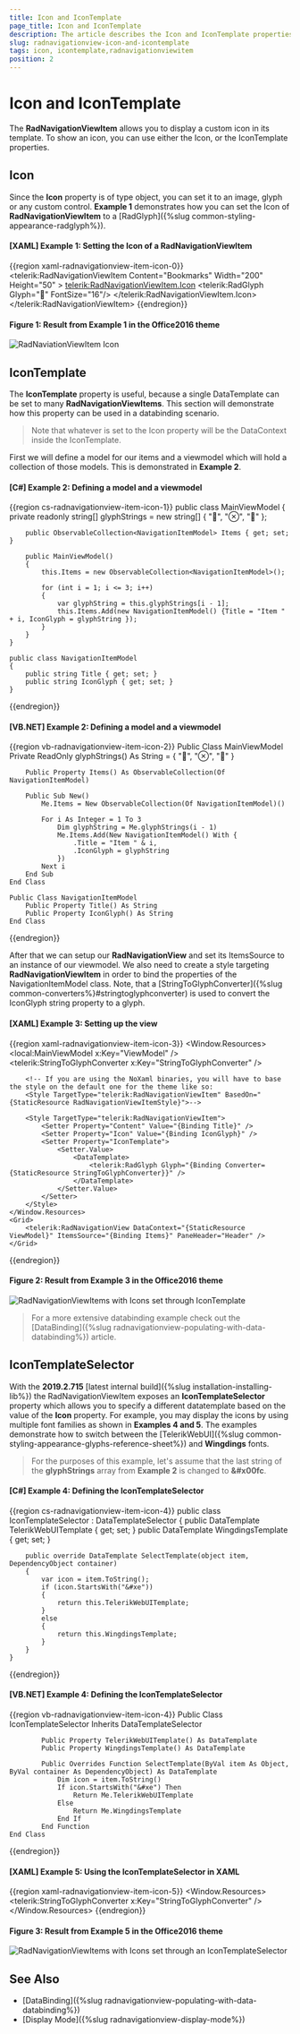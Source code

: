 ```yaml
---
title: Icon and IconTemplate
page_title: Icon and IconTemplate
description: The article describes the Icon and IconTemplate properties of the RadNavigationViewItem.
slug: radnavigationview-icon-and-icontemplate
tags: icon, icontemplate,radnavigationviewitem
position: 2
---
```


# Icon and IconTemplate

The __RadNavigationViewItem__ allows you to display a custom icon in its template. To show an icon, you can use either the Icon, or the IconTemplate properties.

## Icon

Since the __Icon__ property is of type object, you can set it to an image, glyph or any custom control. __Example 1__ demonstrates how you can set the Icon of __RadNavigationViewItem__ to a [RadGlyph]({%slug common-styling-appearance-radglyph%}).

#### __[XAML] Example 1: Setting the Icon of a RadNavigationViewItem__
{{region xaml-radnavigationview-item-icon-0}}
    <telerik:RadNavigationViewItem Content="Bookmarks" Width="200" Height="50" >
        <telerik:RadNavigationViewItem.Icon>
            <telerik:RadGlyph Glyph="&#xe303;" FontSize="16"/>
        </telerik:RadNavigationViewItem.Icon>
    </telerik:RadNavigationViewItem>
{{endregion}}

#### __Figure 1: Result from Example 1 in the Office2016 theme__
![RadNaviationViewItem Icon](images/NavigationViewItem_Icon.png)

## IconTemplate

The __IconTemplate__ property is useful, because a single DataTemplate can be set to many __RadNavigationViewItems__. 
This section will demonstrate how this property can be used in a databinding scenario.

> Note that whatever is set to the Icon property will be the DataContext inside the IconTemplate.

First we will define a model for our items and a viewmodel which will hold a collection of those models. This is demonstrated in __Example 2__.

#### __[C#] Example 2: Defining a model and a viewmodel__
{{region cs-radnavigationview-item-icon-1}}
    public class MainViewModel
    {
        private readonly string[] glyphStrings = new string[] { "&#xe501;", "&#xe13d;", "&#xe500;" };

        public ObservableCollection<NavigationItemModel> Items { get; set; }

        public MainViewModel()
        {
            this.Items = new ObservableCollection<NavigationItemModel>();

            for (int i = 1; i <= 3; i++)
            {
                var glyphString = this.glyphStrings[i - 1];
                this.Items.Add(new NavigationItemModel() {Title = "Item " + i, IconGlyph = glyphString });
            }
        }
    }

    public class NavigationItemModel
    {
        public string Title { get; set; }
        public string IconGlyph { get; set; }
    }
{{endregion}}

#### __[VB.NET] Example 2: Defining a model and a viewmodel__
{{region vb-radnavigationview-item-icon-2}}
    Public Class MainViewModel
		Private ReadOnly glyphStrings() As String = { "&#xe501;", "&#xe13d;", "&#xe500;" }

		Public Property Items() As ObservableCollection(Of NavigationItemModel)

		Public Sub New()
			Me.Items = New ObservableCollection(Of NavigationItemModel)()

			For i As Integer = 1 To 3
				Dim glyphString = Me.glyphStrings(i - 1)
				Me.Items.Add(New NavigationItemModel() With {
					.Title = "Item " & i,
					.IconGlyph = glyphString
				})
			Next i
		End Sub
    End Class

	Public Class NavigationItemModel
		Public Property Title() As String
		Public Property IconGlyph() As String
	End Class
{{endregion}}

After that we can setup our __RadNavigationView__ and set its ItemsSource to an instance of our viewmodel. We also need to create a style targeting __RadNavigationViewItem__ in order to bind the properties of the NavigationItemModel class. Note, that a [StringToGlyphConverter]({%slug common-converters%}#stringtoglyphconverter) is used to convert the IconGlyph string property to a glyph. 

#### __[XAML] Example 3: Setting up the view__
{{region xaml-radnavigationview-item-icon-3}}
    <Window.Resources>
        <local:MainViewModel x:Key="ViewModel" />
        <telerik:StringToGlyphConverter x:Key="StringToGlyphConverter" />

        <!-- If you are using the NoXaml binaries, you will have to base the style on the default one for the theme like so:
        <Style TargetType="telerik:RadNavigationViewItem" BasedOn="{StaticResource RadNavigationViewItemStyle}">-->

        <Style TargetType="telerik:RadNavigationViewItem">
            <Setter Property="Content" Value="{Binding Title}" />
            <Setter Property="Icon" Value="{Binding IconGlyph}" />
            <Setter Property="IconTemplate">
                <Setter.Value>
                    <DataTemplate>
                        <telerik:RadGlyph Glyph="{Binding Converter={StaticResource StringToGlyphConverter}}" />
                    </DataTemplate>
                </Setter.Value>
            </Setter>
        </Style>
    </Window.Resources>
    <Grid>
        <telerik:RadNavigationView DataContext="{StaticResource ViewModel}" ItemsSource="{Binding Items}" PaneHeader="Header" />
    </Grid>
{{endregion}}

#### __Figure 2: Result from Example 3 in the Office2016 theme__
![RadNavigationViewItems with Icons set through IconTemplate](images/NavigationViewItem_IconTemplate.png)

>For a more extensive databinding example check out the [DataBinding]({%slug radnavigationview-populating-with-data-databinding%}) article.

## IconTemplateSelector

With the **2019.2.715** [latest internal build]({%slug installation-installing-lib%}) the RadNavigationViewItem exposes an **IconTemplateSelector** property which allows you to specify a different datatemplate based on the value of the **Icon** property. For example, you may display the icons by using multiple font families as shown in **Examples 4 and 5**. The examples demonstrate how to switch between the [TelerikWebUI]({%slug common-styling-appearance-glyphs-reference-sheet%}) and **Wingdings** fonts.

>For the purposes of this example, let's assume that the last string of the **glyphStrings** array from **Example 2** is changed to **&#x00fc**.

#### __[C#] Example 4: Defining the IconTemplateSelector__
{{region cs-radnavigationview-item-icon-4}}
    public class IconTemplateSelector : DataTemplateSelector
    {
        public DataTemplate TelerikWebUITemplate { get; set; }
        public DataTemplate WingdingsTemplate { get; set; }

        public override DataTemplate SelectTemplate(object item, DependencyObject container)
        {
            var icon = item.ToString();
            if (icon.StartsWith("&#xe"))
            {
                return this.TelerikWebUITemplate;
            }
            else
            {
                return this.WingdingsTemplate;
            }
        }
    }
{{endregion}}

#### __[VB.NET] Example 4: Defining the IconTemplateSelector__
{{region vb-radnavigationview-item-icon-4}}
    Public Class IconTemplateSelector
        Inherits DataTemplateSelector

            Public Property TelerikWebUITemplate() As DataTemplate
            Public Property WingdingsTemplate() As DataTemplate

            Public Overrides Function SelectTemplate(ByVal item As Object, ByVal container As DependencyObject) As DataTemplate
                Dim icon = item.ToString()
                If icon.StartsWith("&#xe") Then
                    Return Me.TelerikWebUITemplate
                Else
                    Return Me.WingdingsTemplate
                End If
            End Function
    End Class
{{endregion}}

#### __[XAML] Example 5: Using the IconTemplateSelector in XAML__
{{region xaml-radnavigationview-item-icon-5}}
    <Window.Resources>
        <telerik:StringToGlyphConverter x:Key="StringToGlyphConverter" />
        <Style TargetType="telerik:RadNavigationViewItem" BasedOn="{StaticResource RadNavigationViewItemStyle}">
            <Setter Property="Content" Value="{Binding Title}" />
            <Setter Property="Icon" Value="{Binding IconGlyph}" />
            <Setter Property="IconTemplateSelector">
                <Setter.Value>
                    <local:IconTemplateSelector>
                        <local:IconTemplateSelector.TelerikWebUITemplate>
                            <DataTemplate>
                                <telerik:RadGlyph Glyph="{Binding Converter={StaticResource StringToGlyphConverter}}" />
                            </DataTemplate>
                        </local:IconTemplateSelector.TelerikWebUITemplate>
                        <local:IconTemplateSelector.WingdingsTemplate>
                            <DataTemplate>
                                <telerik:RadGlyph Font="Wingdings" Width="16" Height="16" Glyph="{Binding}" />
                            </DataTemplate>
                        </local:IconTemplateSelector.WingdingsTemplate>
                    </local:IconTemplateSelector>
                </Setter.Value>
            </Setter>
        </Style>
    </Window.Resources>
{{endregion}}

#### __Figure 3: Result from Example 5 in the Office2016 theme__
![RadNavigationViewItems with Icons set through an IconTemplateSelector](images/NavigationViewItem_IconTemplateSelector.png)

## See Also

* [DataBinding]({%slug radnavigationview-populating-with-data-databinding%})
* [Display Mode]({%slug radnavigationview-display-mode%})
